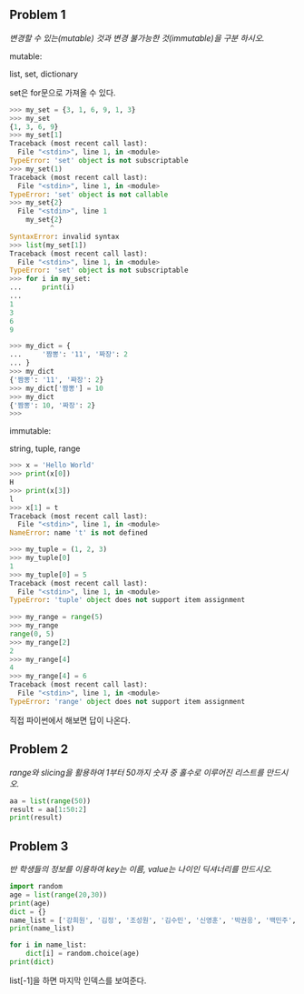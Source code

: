 ## Problem 1

*변경할 수 있는(mutable) 것과 변경 불가능한 것(immutable)을 구분 하시오.*

mutable:

list, set, dictionary

set은 for문으로 가져올 수 있다.

```python
>>> my_set = {3, 1, 6, 9, 1, 3}
>>> my_set
{1, 3, 6, 9}
>>> my_set[1]
Traceback (most recent call last):
  File "<stdin>", line 1, in <module>
TypeError: 'set' object is not subscriptable
>>> my_set(1)
Traceback (most recent call last):
  File "<stdin>", line 1, in <module>
TypeError: 'set' object is not callable
>>> my_set{2}
  File "<stdin>", line 1
    my_set{2}
          ^
SyntaxError: invalid syntax
>>> list(my_set[1])
Traceback (most recent call last):
  File "<stdin>", line 1, in <module>
TypeError: 'set' object is not subscriptable
>>> for i in my_set:
...     print(i)
...
1
3
6
9
```

```python
>>> my_dict = {
...     '짬뽕': '11', '짜장': 2
... }
>>> my_dict
{'짬뽕': '11', '짜장': 2}
>>> my_dict['짬뽕'] = 10
>>> my_dict
{'짬뽕': 10, '짜장': 2}
>>>
```



immutable:

string, tuple, range

```python
>>> x = 'Hello World'
>>> print(x[0])
H
>>> print(x[3])
l
>>> x[1] = t
Traceback (most recent call last):
  File "<stdin>", line 1, in <module>
NameError: name 't' is not defined
```

```python
>>> my_tuple = (1, 2, 3)
>>> my_tuple[0]
1
>>> my_tuple[0] = 5
Traceback (most recent call last):
  File "<stdin>", line 1, in <module>
TypeError: 'tuple' object does not support item assignment
    
>>> my_range = range(5)
>>> my_range
range(0, 5)
>>> my_range[2]
2
>>> my_range[4]
4
>>> my_range[4] = 6
Traceback (most recent call last):
  File "<stdin>", line 1, in <module>
TypeError: 'range' object does not support item assignment
```

직접 파이썬에서 해보면 답이 나온다.

## Problem 2

*range와 slicing을 활용하여 1부터 50까지 숫자 중 홀수로 이루어진 리스트를 만드시오.*

```python
aa = list(range(50))
result = aa[1:50:2]
print(result)
```

## Problem 3

*반 학생들의 정보를 이용하여 key는 이름, value는 나이인 딕셔너리를 만드시오.*

```python
import random
age = list(range(20,30))
print(age)
dict = {}
name_list = ['강희원', '김정', '조성원', '김수민', '신영훈', '박권응', '백민주', '임건혁', '정승원', '양희철', '김은성', '김혜준', '김현화', '김강현', '김혜련', '윤성민','김주홍','이신호','이인동','윤가영','하지수','공정배','신지영','박재성']
print(name_list)

for i in name_list:
    dict[i] = random.choice(age)
print(dict)
```

list[-1]을 하면 마지막 인덱스를 보여준다.